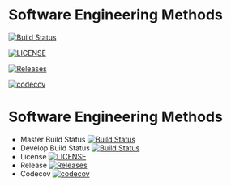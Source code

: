 # Software Engineering Methods

[![Build Status](https://travis-ci.com/heinsetswe/sem.svg?branch=master)](https://travis-ci.com/heinsetswe/sem)

[![LICENSE](https://img.shields.io/github/license/heinsetswe/sem.svg?style=flat-square)](https://github.com/heinsetswe/sem/blob/master/LICENSE)

[![Releases](https://img.shields.io/github/release/heinsetswe/sem/all.svg?style=flat-square)](https://github.com/heinsetswe/sem/releases)

[![codecov](https://codecov.io/gh/heinsetswe/sem/branch/master/graph/badge.svg?token=PKPNAJ2LJ0)](https://codecov.io/gh/heinsetswe/sem)

# Software Engineering Methods

- Master Build Status [![Build Status](https://travis-ci.com/heinsetswe/sem.svg?branch=master)](https://travis-ci.com/heinsetswe/sem)
- Develop Build Status [![Build Status](https://travis-ci.com/heinsetswe/sem.svg?branch=develop)](https://travis-ci.com/heinsetswe/sem)
- License [![LICENSE](https://img.shields.io/github/license/heinsetswe/sem.svg?style=flat-square)](https://github.com/heinsetswe/sem/blob/master/LICENSE)
- Release [![Releases](https://img.shields.io/github/release/heinsetswe/sem/all.svg?style=flat-square)](https://github.com/heinsetswe/sem/releases)
- Codecov [![codecov](https://codecov.io/gh/heinsetswe/sem/branch/master/graph/badge.svg?token=PKPNAJ2LJ0)](https://codecov.io/gh/heinsetswe/sem)
